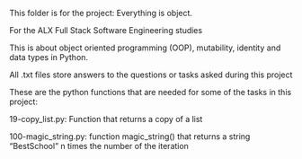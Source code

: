 This folder is for the project: Everything is object. 

For the ALX Full Stack Software Engineering studies

This is about object oriented programming (OOP), mutability, identity and data types in Python.

All .txt files store answers to the questions or tasks asked during this project

These are the python functions that are needed for some of the tasks in this project:

19-copy_list.py: Function that returns a copy of a list

100-magic_string.py: function magic_string() that returns a string “BestSchool” n times the number of the iteration


